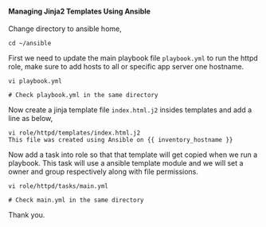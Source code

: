 #### Managing Jinja2 Templates Using Ansible

Change directory to ansible home,

    cd ~/ansible

First we need to update the main playbook file `playbook.yml` to run the httpd role, make sure to add hosts to all or specific app server one hostname.

    vi playbook.yml

    # Check playbook.yml in the same directory

Now create a jinja template file `index.html.j2` insides templates and add a line as below,

    vi role/httpd/templates/index.html.j2
    This file was created using Ansible on {{ inventory_hostname }}

Now add a task into role so that that template will get copied when we run a playbook. This task will use a ansible template module and we will set a owner and group respectively along with file permissions.

    vi role/httpd/tasks/main.yml

    # Check main.yml in the same directory

Thank you.
